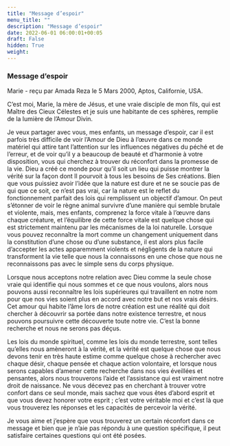 ```yaml
---
title: "Message d’espoir"
menu_title: ""
description: "Message d’espoir"
date: 2022-06-01 06:00:01+00:05
draft: False
hidden: True
weight:
---
```

### Message d’espoir

Marie - reçu par Amada Reza le 5 Mars 2000, Aptos, Californie, USA.

C’est moi, Marie, la mère de Jésus, et une vraie disciple de mon fils, qui est Maître des Cieux Célestes et je suis une habitante de ces sphères, remplie de la lumière de l’Amour Divin.

Je veux partager avec vous, mes enfants, un message d’espoir, car il est parfois très difficile de voir l’Amour de Dieu à l’œuvre dans ce monde matériel qui attire tant l’attention sur les influences négatives du péché et de l’erreur, et de voir qu’il y a beaucoup de beauté et d’harmonie à votre disposition, vous qui cherchez à trouver du réconfort dans la promesse de la vie. Dieu a créé ce monde pour qu’il soit un lieu qui puisse montrer la vérité sur la façon dont Il pourvoit à tous les besoins de Ses créations. Bien que vous puissiez avoir l’idée que la nature est dure et ne se soucie pas de qui que ce soit, ce n’est pas vrai, car la nature est le reflet du fonctionnement parfait des lois qui remplissent un objectif d’amour. On peut s’étonner de voir le règne animal survivre d’une manière qui semble brutale et violente, mais, mes enfants, comprenez la force vitale à l’œuvre dans chaque créature, et l’équilibre de cette force vitale est quelque chose qui est strictement maintenu par les mécanismes de la loi naturelle. Lorsque vous pouvez reconnaître la mort comme un changement uniquement dans la constitution d’une chose ou d’une substance, il est alors plus facile d’accepter les actes apparemment violents et négligents de la nature qui transforment la vie telle que nous la connaissons en une chose que nous ne reconnaissons pas avec le simple sens du corps physique.

Lorsque nous acceptons notre relation avec Dieu comme la seule chose vraie qui identifie qui nous sommes et ce que nous voulons, alors nous pouvons aussi reconnaître les lois supérieures qui travaillent en notre nom pour que nos vies soient plus en accord avec notre but et nos vrais désirs. Cet amour qui habite l’âme lors de notre création est une réalité qui doit chercher à découvrir sa portée dans notre existence terrestre, et nous pouvons poursuivre cette découverte toute notre vie. C’est la bonne recherche et nous ne serons pas déçus.

Les lois du monde spirituel, comme les lois du monde terrestre, sont telles qu’elles nous amèneront à la vérité, et la vérité est quelque chose que nous devons tenir en très haute estime comme quelque chose à rechercher avec chaque désir, chaque pensée et chaque action volontaire, et lorsque nous serons capables d’amener cette recherche dans nos vies éveillées et pensantes, alors nous trouverons l’aide et l’assistance qui est vraiment notre droit de naissance. Ne vous décevez pas en cherchant à trouver votre confort dans ce seul monde, mais sachez que vous êtes d’abord esprit et que vous devez honorer votre esprit ; c’est votre véritable moi et c’est là que vous trouverez les réponses et les capacités de percevoir la vérité.

Je vous aime et j’espère que vous trouverez un certain réconfort dans ce message et bien que je n’aie pas répondu à une question spécifique, il peut satisfaire certaines questions qui ont été posées.
